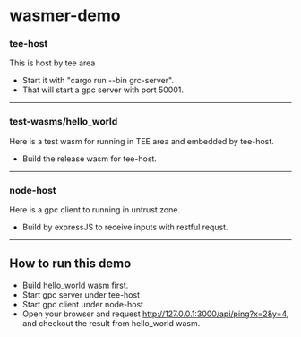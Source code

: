 # wasmer-demo

### tee-host
This is host by tee area

* Start it with "cargo run --bin grc-server".
* That will start a gpc server with port 50001.

---

### test-wasms/hello_world
Here is a test wasm for running in TEE area and embedded by tee-host.

* Build the release wasm for tee-host.

---

### node-host
Here is a gpc client to running in untrust zone.

* Build by expressJS to receive inputs with restful requst.

---

## How to run this demo

* Build hello_world wasm first.
* Start gpc server under tee-host
* Start gpc client under node-host
* Open your browser and request http://127.0.0.1:3000/api/ping?x=2&y=4, and checkout the result from hello_world wasm.

